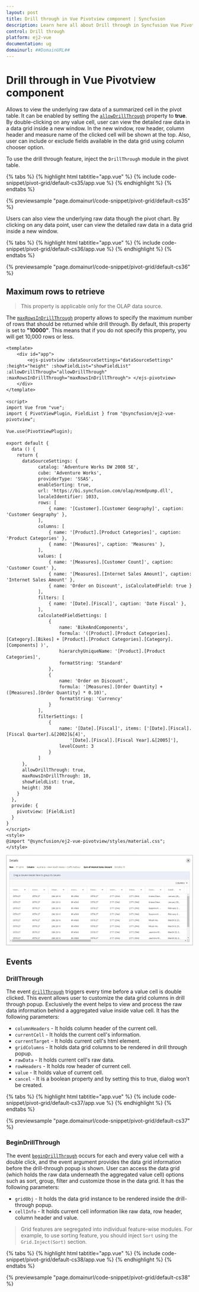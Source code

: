```yaml
---
layout: post
title: Drill through in Vue Pivotview component | Syncfusion
description: Learn here all about Drill through in Syncfusion Vue Pivotview component of Syncfusion Essential JS 2 and more.
control: Drill through 
platform: ej2-vue
documentation: ug
domainurl: ##DomainURL##
---
```


# Drill through in Vue Pivotview component

Allows to view the underlying raw data of a summarized cell in the pivot table. It can be enabled by setting the [`allowDrillThrough`](https://ej2.syncfusion.com/vue/documentation/api/pivotview/#allowdrillthrough) property to **true**. By double-clicking on any value cell, user can view the detailed raw data in a data grid inside a new window. In the new window, row header, column header and measure name of the clicked cell will be shown at the top. Also, user can include or exclude fields available in the data grid using column chooser option.

To use the drill through feature, inject the `DrillThrough` module in the pivot table.

{% tabs %}
{% highlight html tabtitle="app.vue" %}
{% include code-snippet/pivot-grid/default-cs35/app.vue %}
{% endhighlight %}
{% endtabs %}
        
{% previewsample "page.domainurl/code-snippet/pivot-grid/default-cs35" %}

Users can also view the underlying raw data though the pivot chart. By clicking on any data point, user can view the detailed raw data in a data grid inside a new window.

{% tabs %}
{% highlight html tabtitle="app.vue" %}
{% include code-snippet/pivot-grid/default-cs36/app.vue %}
{% endhighlight %}
{% endtabs %}
        
{% previewsample "page.domainurl/code-snippet/pivot-grid/default-cs36" %}

## Maximum rows to retrieve

> This property is applicable only for the OLAP data source.

The [`maxRowsInDrillThrough`](https://ej2.syncfusion.com/vue/documentation/api/pivotview/#maxrowsindrillthrough) property allows to specify the maximum number of rows that should be returned while drill through. By default, this property is set to **"10000"**. This means that if you do not specify this property, you will get 10,000 rows or less.

```
<template>
    <div id="app">
        <ejs-pivotview :dataSourceSettings="dataSourceSettings" :height="height" :showFieldList="showFieldList" :allowDrillThrough="allowDrillThrough" :maxRowsInDrillThrough="maxRowsInDrillThrough"> </ejs-pivotview>
    </div>
</template>

<script>
import Vue from "vue";
import { PivotViewPlugin, FieldList } from "@syncfusion/ej2-vue-pivotview";

Vue.use(PivotViewPlugin);

export default {
  data () {
    return {
      dataSourceSettings: {
            catalog: 'Adventure Works DW 2008 SE',
            cube: 'Adventure Works',
            providerType: 'SSAS',
            enableSorting: true,
            url: 'https://bi.syncfusion.com/olap/msmdpump.dll',
            localeIdentifier: 1033,
            rows: [
                { name: '[Customer].[Customer Geography]', caption: 'Customer Geography' },
            ],
            columns: [
                { name: '[Product].[Product Categories]', caption: 'Product Categories' },
                { name: '[Measures]', caption: 'Measures' },
            ],
            values: [
                { name: '[Measures].[Customer Count]', caption: 'Customer Count' },
                { name: '[Measures].[Internet Sales Amount]', caption: 'Internet Sales Amount' },
                { name: 'Order on Discount', isCalculatedField: true }
            ],
            filters: [
                { name: '[Date].[Fiscal]', caption: 'Date Fiscal' },
            ],
            calculatedFieldSettings: [
                {
                    name: 'BikeAndComponents',
                    formula: '([Product].[Product Categories].[Category].[Bikes] + [Product].[Product Categories].[Category].[Components] )',
                    hierarchyUniqueName: '[Product].[Product Categories]',
                    formatString: 'Standard'
                },
                {
                    name: 'Order on Discount',
                    formula: '[Measures].[Order Quantity] + ([Measures].[Order Quantity] * 0.10)',
                    formatString: 'Currency'
                }
            ],
            filterSettings: [
                {
                    name: '[Date].[Fiscal]', items: ['[Date].[Fiscal].[Fiscal Quarter].&[2002]&[4]',
                        '[Date].[Fiscal].[Fiscal Year].&[2005]'],
                    levelCount: 3
                }
            ]
      },
      allowDrillThrough: true,
      maxRowsInDrillThrough: 10,
      showFieldList: true,
      height: 350
    }
  },
  provide: {
    pivotview: [FieldList]
  }
}
</script>
<style>
@import "@syncfusion/ej2-vue-pivotview/styles/material.css";
</style>
```

![output](images/maxrows.png)

## Events

### DrillThrough

The event [`drillThrough`](https://ej2.syncfusion.com/vue/documentation/api/pivotview/#drillthrough) triggers every time before a value cell is double clicked. This event allows user to customize the data grid columns in drill through popup. Exclusively the event helps to view and process the raw data information behind a aggregated value inside value cell. It has the following parameters:

* `columnHeaders` - It holds column header of the current cell.
* `currentCell` - It holds the current cell's information.
* `currentTarget` - It holds current cell's html element.
* `gridColumns` - It holds data grid columns to be rendered in drill through popup.
* `rawData` - It holds current cell's raw data.
* `rowHeaders` - It holds row header of current cell.
* `value` - It holds value of current cell.
* `cancel` - It is a boolean property and by setting this to true, dialog won’t be created.

{% tabs %}
{% highlight html tabtitle="app.vue" %}
{% include code-snippet/pivot-grid/default-cs37/app.vue %}
{% endhighlight %}
{% endtabs %}
        
{% previewsample "page.domainurl/code-snippet/pivot-grid/default-cs37" %}

### BeginDrillThrough

The event [`beginDrillThrough`](https://ej2.syncfusion.com/vue/documentation/api/pivotview/#begindrillthrough) occurs for each and every value cell with a double click, and the event argument provides the data grid information before the drill-through popup is shown. User can access the data grid (which holds the raw data underneath the aggregated value cell) options such as sort, group, filter and customize those in the data grid. It has the following parameters:

* `gridObj` - It holds the data grid instance to be rendered inside the drill-through popup.
* `cellInfo` - It holds current cell information like raw data, row header, column header and value.

> Grid features are segregated into individual feature-wise modules. For example, to use sorting feature, you should inject `Sort` using the `Grid.Inject(Sort)` section.

{% tabs %}
{% highlight html tabtitle="app.vue" %}
{% include code-snippet/pivot-grid/default-cs38/app.vue %}
{% endhighlight %}
{% endtabs %}
        
{% previewsample "page.domainurl/code-snippet/pivot-grid/default-cs38" %}